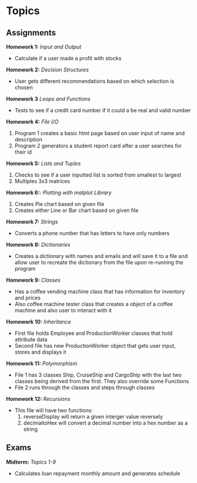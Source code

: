 # Topics
## Assignments
**Homework 1:** *Input and Output*
* Calculate if a user made a profit with stocks

**Homework 2:** *Decision Structures*
* User gets different recommendations based on which selection is chosen

**Homework 3** *Loops and Functions*
* Tests to see if a credit card number if it could a be real and valid number

**Homework 4:** *File I/O*
1. Program 1 creates a basic html page based on user input of name and description
2. Program 2 generators a student report card after a user searches for their id

**Homework 5:** *Lists and Tuples*
1. Checks to see if a user inputted list is sorted from smallest to largest
2. Multiples 3x3 matrices

**Homework 6:**: *Plotting with matplot Library*
1. Creates Pie chart based on given file
2. Creates either Line or Bar chart based on given file

**Homework 7:** *Strings*
* Converts a phone number that has letters to have only numbers

**Homework 8:** *Dictionaries*
* Creates a dictionary with names and emails and will save it to a file and allow user to recreate the dictionary from the file upon re-running the program

**Homework 9:** *Classes*
* Has a coffee vending machine class that has information for inventory and prices
* Also coffee machine tester class that creates a object of a coffee machine and also user to interact with it

**Homework 10:** *Inheritance*
* First file holds Employee and ProductionWorker classes that hold attribute data
* Second file has new ProductionWorker object that gets user input, stores and displays it

**Homework 11:** *Polymorphism*
* File 1 has 3 classes Ship, CruiseShip and CargoShip with the last two classes being derived from the first. They also override some Functions
* File 2 runs through the classes and steps through classes

**Homework 12:** *Recursions*
* This file will have two functions:
  1. reverseDisplay will return a given interger value reversely
  2. decimaltoHex will convert a decimal number into a hex number as a string 

## Exams
**Midterm:** *Topics 1-9*
* Calculates loan repayment monthly amount and generates schedule
